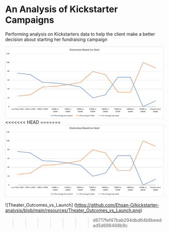 # An Analysis of Kickstarter Campaigns
Performing analysis on Kickstarters data to help the client make a better decision about starting her fundraising campaign 

<img src="/resources/Outcomes_vs_Goals.png">
<<<<<<< HEAD
=======
<img src="/resources/Outcomes_vs_Goals.png">

![Theater_Outcomes_vs_Launch] (https://github.com/Ehsan-O/kickstarter-analysis/blob/main/resources/Theater_Outcomes_vs_Launch.png)
>>>>>>> d6717fef47bab294dbd64b6beedad5d698468b9c

